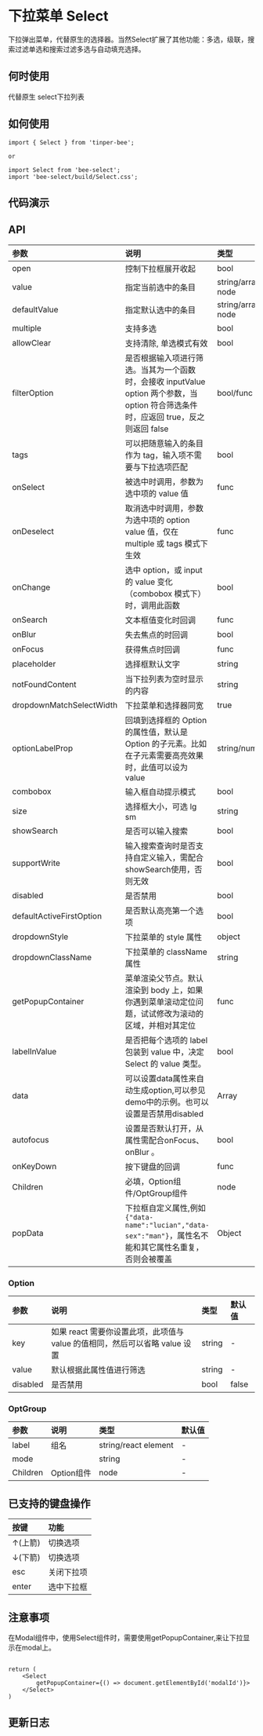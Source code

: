 # 下拉菜单 Select

下拉弹出菜单，代替原生的选择器。当然Select扩展了其他功能：多选，级联，搜索过滤单选和搜索过滤多选与自动填充选择。

## 何时使用

代替原生 select下拉列表
## 如何使用

```
import { Select } from 'tinper-bee';

or

import Select from 'bee-select';
import 'bee-select/build/Select.css';

```

## 代码演示

## API

|参数|说明|类型|默认值|
|:---|:----|:---|:------|
|open|控制下拉框展开收起|bool|false|
|value|指定当前选中的条目|string/array/react node|-|
|defaultValue|指定默认选中的条目|string/array/react node|-|
|multiple|支持多选|bool|false|
|allowClear|支持清除, 单选模式有效|bool|false|
|filterOption|是否根据输入项进行筛选。当其为一个函数时，会接收 inputValue option 两个参数，当 option 符合筛选条件时，应返回 true，反之则返回 false|bool/func|true|
|tags|可以把随意输入的条目作为 tag，输入项不需要与下拉选项匹配|bool|false|
|onSelect|被选中时调用，参数为选中项的 value 值|func|-|
|onDeselect|取消选中时调用，参数为选中项的 option value 值，仅在 multiple 或 tags 模式下生效|func|-|
|onChange|选中 option，或 input 的 value 变化（combobox 模式下）时，调用此函数|bool|-|
|onSearch|文本框值变化时回调|func|-|
|onBlur|失去焦点的时回调|bool|-|
|onFocus|获得焦点时回调|func|-|
|placeholder|选择框默认文字	|string|-|
|notFoundContent|当下拉列表为空时显示的内容|string|'Not Found'|
|dropdownMatchSelectWidth|下拉菜单和选择器同宽|true|-|
|optionLabelProp|回填到选择框的 Option 的属性值，默认是 Option 的子元素。比如在子元素需要高亮效果时，此值可以设为 value|string/number|children （combobox 模式下)为 value|
|combobox|输入框自动提示模式|bool|false|
|size|选择框大小，可选 lg sm|string|default|
|showSearch|是否可以输入搜索|bool|false|
|supportWrite|输入搜索查询时是否支持自定义输入，需配合showSearch使用，否则无效|bool|false|
|disabled|是否禁用|bool|false|
|defaultActiveFirstOption|是否默认高亮第一个选项|bool|true|
|dropdownStyle|下拉菜单的 style 属性|object|-|
|dropdownClassName|下拉菜单的 className 属性|string|-|
|getPopupContainer|菜单渲染父节点。默认渲染到 body 上，如果你遇到菜单滚动定位问题，试试修改为滚动的区域，并相对其定位|func|() => document.body|
|labelInValue|是否把每个选项的 label 包装到 value 中，决定 Select 的 value 类型。|bool|false|
|data|可以设置data属性来自动生成option,可以参见demo中的示例。也可以设置是否禁用disabled|Array|-|
|autofocus|设置是否默认打开，从属性需配合onFocus、onBlur 。|bool|false|
|onKeyDown|按下键盘的回调|func|-|
|Children|必填，Option组件/OptGroup组件|node|-|
|popData|下拉框自定义属性,例如 `{"data-name":"lucian","data-sex":"man"}`，属性名不能和其它属性名重复，否则会被覆盖|Object|-|




### Option

|参数|说明|类型|默认值|
|:---|:----|:---|:------|
|key|如果 react 需要你设置此项，此项值与 value 的值相同，然后可以省略 value 设置|string|-|
|value|默认根据此属性值进行筛选	|string|-|
|disabled|是否禁用|bool|false|


### OptGroup

|参数|说明|类型|默认值|
|:---|:----|:---|:------|
|label|组名|string/react element|-|
|mode||string|-|
|Children|Option组件|node|-|


## 已支持的键盘操作

|按键|功能|
|:---|:----|
|↑(上箭)|切换选项|
|↓(下箭) |切换选项|
|esc |关闭下拉项|
|enter | 选中下拉框|


## 注意事项

在Modal组件中，使用Select组件时，需要使用getPopupContainer,来让下拉显示在modal上。

```

return (
    <Select
        getPopupContainer={() => document.getElementById('modalId')}>
    </Select>
)

```


## 更新日志